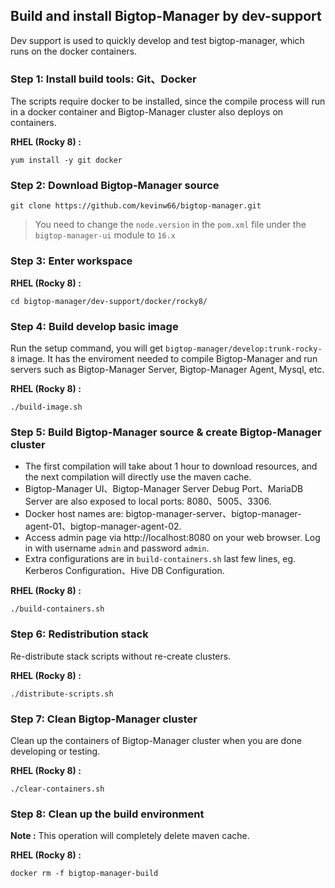 <!--
Licensed under the Apache License, Version 2.0 (the "License");
you may not use this file except in compliance with the License.
You may obtain a copy of the License at

    http://www.apache.org/licenses/LICENSE-2.0

Unless required by applicable law or agreed to in writing, software
distributed under the License is distributed on an "AS IS" BASIS,
WITHOUT WARRANTIES OR CONDITIONS OF ANY KIND, either express or implied.
See the License for the specific language governing permissions and
limitations under the License.
-->
## Build and install Bigtop-Manager by dev-support
Dev support is used to quickly develop and test bigtop-manager, which runs on the docker containers.

### **Step 1**: Install build tools: Git、Docker
The scripts require docker to be installed, since the compile process will run in a docker container and Bigtop-Manager cluster also deploys on containers.

**RHEL (Rocky 8) :**
```shell
yum install -y git docker
```
### **Step 2**: Download Bigtop-Manager source
```shell
git clone https://github.com/kevinw66/bigtop-manager.git
```
> You need to change the `node.version` in the `pom.xml` file under the `bigtop-manager-ui` module to `16.x`

### **Step 3**: Enter workspace
**RHEL (Rocky 8) :**
```shell
cd bigtop-manager/dev-support/docker/rocky8/
```
### **Step 4**: Build develop basic image
Run the setup command, you will get `bigtop-manager/develop:trunk-rocky-8` image. It has the enviroment needed to compile Bigtop-Manager and run servers such as Bigtop-Manager Server, Bigtop-Manager Agent, Mysql, etc.

**RHEL (Rocky 8) :**
```shell
./build-image.sh
```
### **Step 5**: Build Bigtop-Manager source & create Bigtop-Manager cluster
* The first compilation will take about 1 hour to download resources, and the next compilation will directly use the maven cache.
* Bigtop-Manager UI、Bigtop-Manager Server Debug Port、MariaDB Server are also exposed to local ports: 8080、5005、3306.
* Docker host names are: bigtop-manager-server、bigtop-manager-agent-01、bigtop-manager-agent-02.
* Access admin page via http://localhost:8080 on your web browser. Log in with username `admin` and password `admin`.
* Extra configurations are in `build-containers.sh` last few lines, eg. Kerberos Configuration、Hive DB Configuration.

**RHEL (Rocky 8) :**
```shell
./build-containers.sh
```
### **Step 6**: Redistribution stack
Re-distribute stack scripts without re-create clusters.

**RHEL (Rocky 8) :**
```shell
./distribute-scripts.sh
```
### **Step 7**: Clean Bigtop-Manager cluster
Clean up the containers of Bigtop-Manager cluster when you are done developing or testing.

**RHEL (Rocky 8) :**
```shell
./clear-containers.sh
```
### Step 8: Clean up the build environment
**Note :** This operation will completely delete maven cache.

**RHEL (Rocky 8) :**
```shell
docker rm -f bigtop-manager-build
```
